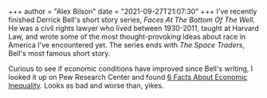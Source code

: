+++
author = "Alex Bilson"
date = "2021-09-27T21:07:30"
+++
I've recently finished Derrick Bell's short story series, _Faces At The Bottom Of The Well_. He was a civil rights lawyer who lived between 1930-2011, taught at Harvard Law, and wrote some of the most thought-provoking ideas about race in America I've encountered yet. The series ends with _The Space Traders_, Bell's most famous short story.

Curious to see if economic conditions have improved since Bell's writing, I looked it up on Pew Research Center and found [6 Facts About Economic Inequality](https://www.pewresearch.org/fact-tank/2020/02/07/6-facts-about-economic-inequality-in-the-u-s/). Looks as bad and worse than, yikes.
